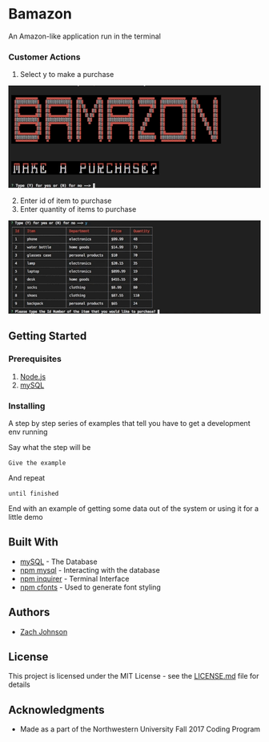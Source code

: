 # Bamazon

An Amazon-like application run in the terminal

### Customer Actions

1. Select y to make a purchase

<img src="images/purchase_1.gif?raw=true" alt="Customer Order" width="800px" />

2. Enter id of item to purchase
3. Enter quantity of items to purchase

<img src="images/purchase_2.gif?raw=true" alt="Customer Order" width="800px" />

## Getting Started


### Prerequisites

1. [Node.js](https://nodejs.org/en/)
2. [mySQL](https://dev.mysql.com/doc/)

### Installing

A step by step series of examples that tell you have to get a development env running

Say what the step will be

```
Give the example
```

And repeat

```
until finished
```

End with an example of getting some data out of the system or using it for a little demo


## Built With

* [mySQL](https://dev.mysql.com/doc/) - The Database
* [npm mysql](https://www.npmjs.com/package/mysql) - Interacting with the database
* [npm inquirer](https://www.npmjs.com/package/inquirer) - Terminal Interface
* [npm cfonts](https://www.npmjs.com/package/cfonts) - Used to generate font styling

## Authors

* [Zach Johnson](https://github.com/zachtjohnson01)

## License

This project is licensed under the MIT License - see the [LICENSE.md](LICENSE.md) file for details

## Acknowledgments

* Made as a part of the Northwestern University Fall 2017 Coding Program